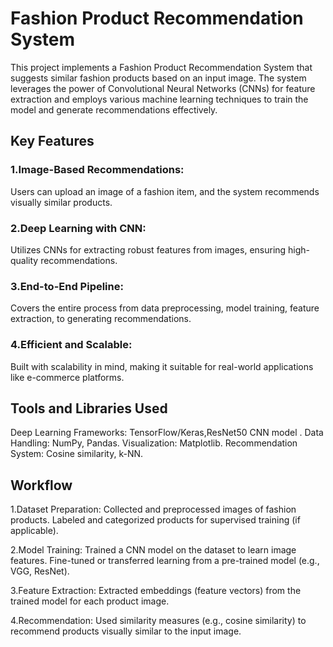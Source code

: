 
# Fashion Product Recommendation System
This project implements a Fashion Product Recommendation System that suggests similar fashion products based on an input image. The system leverages the power of Convolutional Neural Networks (CNNs) for feature extraction and employs various machine learning techniques to train the model and generate recommendations effectively.

## Key Features
### 1.Image-Based Recommendations:
Users can upload an image of a fashion item, and the system recommends visually similar products.
### 2.Deep Learning with CNN: 
Utilizes CNNs for extracting robust features from images, ensuring high-quality recommendations.
### 3.End-to-End Pipeline: 
Covers the entire process from data preprocessing, model training, feature extraction, to generating recommendations.
### 4.Efficient and Scalable:
Built with scalability in mind, making it suitable for real-world applications like e-commerce platforms.
## Tools and Libraries Used
Deep Learning Frameworks: TensorFlow/Keras,ResNet50 CNN model .
Data Handling: NumPy, Pandas.
Visualization: Matplotlib.
Recommendation System: Cosine similarity, k-NN.
## Workflow
1.Dataset Preparation:
Collected and preprocessed images of fashion products.
Labeled and categorized products for supervised training (if applicable). 

2.Model Training:
Trained a CNN model on the dataset to learn image features.
Fine-tuned or transferred learning from a pre-trained model (e.g., VGG, ResNet). 

3.Feature Extraction:
Extracted embeddings (feature vectors) from the trained model for each product image. 

4.Recommendation:
Used similarity measures (e.g., cosine similarity) to recommend products visually similar to the input image.
